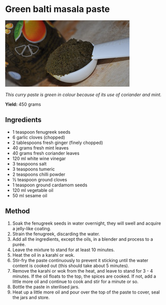 # Green balti masala paste

![Green Masala](resources/green-masala.jpg)

*This curry paste is green in colour because of its use of coriander and mint.*

**Yield:** 450 grams

## Ingredients
- 1 teaspoon fenugreek seeds
- 6 garlic cloves (chopped)
- 2 tablespoons fresh ginger (finely chopped)
- 40 grams fresh mint leaves
- 40 grams fresh coriander leaves
- 120 ml white wine vinegar
- 3 teaspoons salt
- 3 teaspoons tumeric
- 2 teaspoons chilli powder
- ½ teaspoon ground cloves
- 1 teaspoon ground cardamom seeds
- 120 ml vegetable oil
- 50 ml sesame oil

## Method
1. Soak the fenugreek seeds in water overnight, they will swell and acquire a jelly-like coating.
1. Strain the fenugreek, discarding the water.
1. Add all the ingredients, except  the oils, in a blender and process to a purée.
1. Leave the mixture to stand for at least 10 minutes.
1. Heat the oil in a karahi or wok.
1. Stir-fry the paste continuously to prevent it sticking until the water content is cooked out (this should take about 5 minutes).
1. Remove the karahi or wok from the heat, and leave to stand for 3 - 4 minutes. If the oil floats to the top, the spices are cooked. If not, add a little more oil and continue to cook and stir for a minute or so.
1. Bottle the paste in sterilised jars.
1. Heat up a little more oil and pour over the top of the paste to cover, seal the jars and store.
